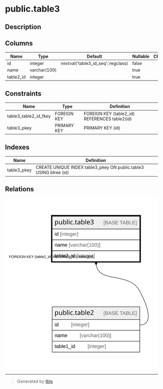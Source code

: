 # public.table3

## Description

## Columns

| Name | Type | Default | Nullable | Children | Parents | Comment |
| ---- | ---- | ------- | -------- | -------- | ------- | ------- |
| id | integer | nextval('table3_id_seq'::regclass) | false |  |  |  |
| name | varchar(100) |  | true |  |  |  |
| table2_id | integer |  | true |  | [public.table2](public.table2.md) |  |

## Constraints

| Name | Type | Definition |
| ---- | ---- | ---------- |
| table3_table2_id_fkey | FOREIGN KEY | FOREIGN KEY (table2_id) REFERENCES table2(id) |
| table3_pkey | PRIMARY KEY | PRIMARY KEY (id) |

## Indexes

| Name | Definition |
| ---- | ---------- |
| table3_pkey | CREATE UNIQUE INDEX table3_pkey ON public.table3 USING btree (id) |

## Relations

![er](public.table3.svg)

---

> Generated by [tbls](https://github.com/k1LoW/tbls)
